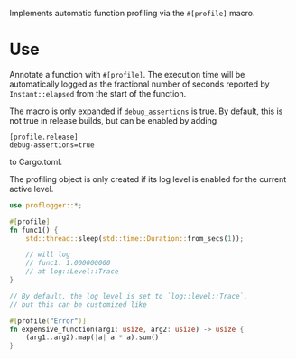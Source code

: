 Implements automatic function profiling via the `#[profile]` macro.

# Use

Annotate a function with `#[profile]`.
The execution time will be automatically logged as the fractional number of seconds reported by `Instant::elapsed` from the start of the function.

The macro is only expanded if `debug_assertions` is true.
By default, this is not true in release builds, but can be enabled by adding

```ignore
[profile.release]
debug-assertions=true
```

to Cargo.toml.

The profiling object is only created if its log level is enabled for the current active level.

```rust
use proflogger::*;

#[profile]
fn func1() {
    std::thread::sleep(std::time::Duration::from_secs(1));

    // will log
    // func1: 1.000000000
    // at log::Level::Trace
}

// By default, the log level is set to `log::level::Trace`,
// but this can be customized like

#[profile("Error")]
fn expensive_function(arg1: usize, arg2: usize) -> usize {
    (arg1..arg2).map(|a| a * a).sum()
}
```

